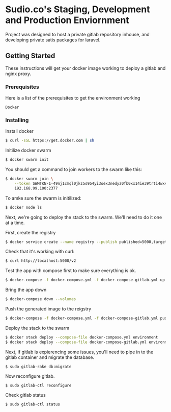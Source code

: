 # Sudio.co's Staging, Development and Production Enviornment

Project was designed to host a private gitlab repository inhouse, and developing private satis packages for laravel.

## Getting Started

These instructions will get your docker image working to deploy a gitlab and nginx proxy.

### Prerequisites
Here is a list of the prerequisites to get the environment working
```
Docker
```

### Installing 

Install docker
```bash
$ curl -sSL https://get.docker.com | sh
```

Initilize docker swarm
```bash
$ docker swarm init
```

You should get a command to join workers to the swarm like this:

```bash
$ docker swarm join \
    --token SWMTKN-1-49nj1cmql0jkz5s954yi3oex3nedyz0fb0xx14ie39trti4wxv-8vxv8rssmk743ojnwacrr2e7c \
    192.168.99.100:2377
```
To amke sure the swarm is initilized:
```bash
$ docker node ls
```
Next, we're going to deploy the stack to the swarm. We'll need to do it one at a time.

First, create the registry
```bash
$ docker service create --name registry --publish published=5000,target=5000 registry:2
```

Check that it's working with curl:
```bash
$ curl http://localhost:5000/v2
```

Test the app with compose first to make sure everything is ok.
```bash
$ docker-compose -f docker-compose.yml -f docker-compose-gitlab.yml up -d
```

Bring the app down
```bash
$ docker-compose down --volumes
```

Push the generated image to the reigstry
```bash
$ docker-compose -f docker-compose.yml -f docker-compose-gitlab.yml push
```

Deploy the stack to the swarm
```bash
$ docker stack deploy --compose-file docker-compose.yml environment
$ docker stack deploy --compose-file docker-compose-gitlab.yml environment
```

Next, if gitlab is expierencing some issues, you'll need to pipe in to the gitlab container and migrate the database.

```
$ sudo gitlab-rake db:migrate
```
Now reconfigure gitlab.
```
$ sudo gitlab-ctl reconfigure
```
Check gitlab status
```
$ sudo gitlab-ctl status
```